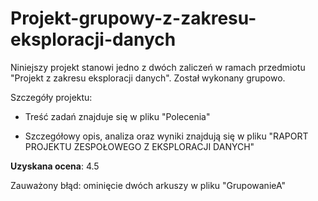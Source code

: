 # Projekt-grupowy-z-zakresu-eksploracji-danych
Niniejszy projekt stanowi jedno z dwóch zaliczeń w ramach przedmiotu "Projekt z zakresu eksploracji danych". Został wykonany grupowo.

Szczegóły projektu:

- Treść zadań znajduje się w pliku "Polecenia"

- Szczegółowy opis, analiza oraz wyniki znajdują się w pliku "RAPORT PROJEKTU ZESPOŁOWEGO Z EKSPLORACJI DANYCH"

**Uzyskana ocena**: 4.5 

Zauważony błąd: ominięcie dwóch arkuszy w pliku "GrupowanieA"
